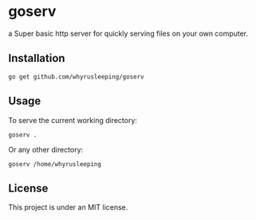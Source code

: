 goserv
======

a Super basic http server for quickly serving files on your own computer.

## Installation
`go get github.com/whyrusleeping/goserv`

## Usage
To serve the current working directory:

`goserv .`


Or any other directory:

`goserv /home/whyrusleeping`

## License
This project is under an MIT license.
